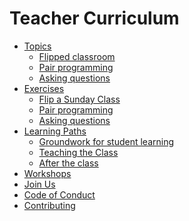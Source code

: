 # Teacher Curriculum

- [Topics](./topics/README.md)
  - [Flipped classroom](./topics/flipped-classroom.md)
  - [Pair programming](./topics/pair-programming.md)
  - [Asking questions](./topics/asking-questions.md)
  <!-- - [peer instruction]()
  - [worked examples]()
  - [learning styles]()
  - [...]() -->
- [Exercises](./exercises/README.md)
  - [Flip a Sunday Class](./exercises/flip-a-sunday-class.md)
  - [Pair programming](./exercises/pair-programming.md)
  - [Asking questions](./exercises/asking-questions.md)
  <!-- - [Evaluating a Class]()
  - [Evaluating a Lesson Plan]()
  - [Writing Worked Examples]()
  - [Record a Fake Class]() -->
- [Learning Paths](./learning-paths/README.md)
  - [Groundwork for student learning](./learning-paths/groundwork-for-student-learning.md)
  - [Teaching the Class](./learning-paths/teaching-the-class.md)
  - [After the class](./learning-paths/after-the-class.md)
  <!-- - [Creating Study Materials]()
  - [Being a Mentor]() -->
- [Workshops](./workshops/README.md)
- [Join Us](./join-us/README.md)
  <!-- - ["Enrolling" in this course]()
  - [Submitting assignments]()
  - [Feedbacking assignments]() -->
- [Code of Conduct](./CODE-OF-CONDUCT.md)
- [Contributing](./CONTRIBUTING.md)

